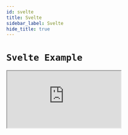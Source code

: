 ```yaml
---
id: svelte
title: Svelte
sidebar_label: Svelte
hide_title: true
---
```


# `Svelte Example`

<iframe src="https://codesandbox.io/embed/svelte-app-rtk-simplequery-demo-gsomc?fontsize=14&hidenavigation=1&theme=dark"
     style={{ width: '100%', height: '800px', border: 0, borderRadius: '4px', overflow: 'hidden' }}
     title="rtk-query-svelte-example"
     allow="geolocation; microphone; camera; midi; vr; accelerometer; gyroscope; payment; ambient-light-sensor; encrypted-media; usb" 
     sandbox="allow-modals allow-forms allow-popups allow-scripts allow-same-origin"
></iframe>
